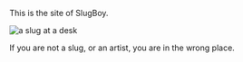 This is the site of SlugBoy.

![a slug at a desk](/slugsite/assets/images/slug.jpeg)

If you are not a slug, or an artist, you are in the wrong place.
